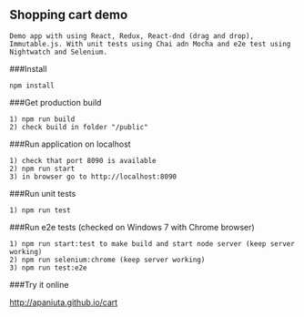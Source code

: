 ## Shopping cart demo

	Demo app with using React, Redux, React-dnd (drag and drop), Immutable.js. With unit tests using Chai adn Mocha and e2e test using Nightwatch and Selenium.

###Install

    npm install

###Get production build

    1) npm run build
    2) check build in folder "/public"
    
###Run application on localhost

    1) check that port 8090 is available
    2) npm run start
    3) in browser go to http://localhost:8090
	
###Run unit tests

    1) npm run test
	
###Run e2e tests (checked on Windows 7 with Chrome browser)

    1) npm run start:test to make build and start node server (keep server working)
	2) npm run selenium:chrome (keep server working)
	3) npm run test:e2e

###Try it online

http://apaniuta.github.io/cart